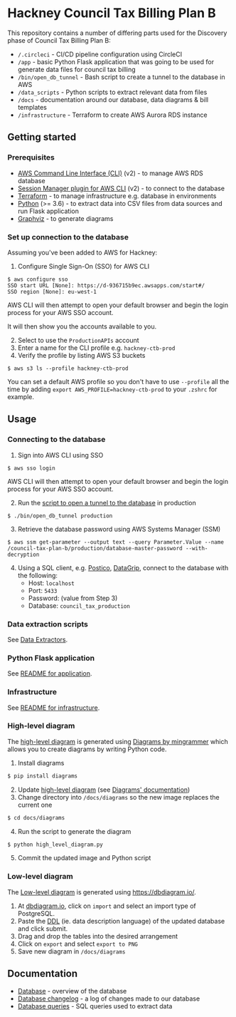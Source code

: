 # Hackney Council Tax Billing Plan B

This repository contains a number of differing parts used for the Discovery
phase of Council Tax Billing Plan B:

- `/.circleci` - CI/CD pipeline configuration using CircleCI
- `/app` - basic Python Flask application that was going to be used for generate data files for council tax billing
- `/bin/open_db_tunnel` - Bash script to create a tunnel to the database in AWS
- `/data_scripts` - Python scripts to extract relevant data from files
- `/docs` - documentation around our database, data diagrams & bill templates
- `/infrastructure` - Terraform to create AWS Aurora RDS instance

## Getting started

### Prerequisites

- [AWS Command Line Interface (CLI)](https://aws.amazon.com/cli/) (v2) - to manage AWS RDS database
- [Session Manager plugin for AWS CLI](https://docs.aws.amazon.com/systems-manager/latest/userguide/session-manager-working-with-install-plugin.html) (v2) - to connect to the database
- [Terraform](https://www.terraform.io/) - to manage infrastructure e.g. database in environments
- [Python](https://www.python.org/) (>= 3.6) - to extract data into CSV files from data sources and run Flask application
- [Graphviz](https://graphviz.gitlab.io/download/) - to generate diagrams

### Set up connection to the database

Assuming you've been added to AWS for Hackney:

1. Configure Single Sign-On (SSO) for AWS CLI
```
$ aws configure sso
SSO start URL [None]: https://d-936715b9ec.awsapps.com/start#/
SSO region [None]: eu-west-1
```

AWS CLI will then attempt to open your default browser and begin the login
process for your AWS SSO account.

It will then show you the accounts available to you.

2. Select to use the `ProductionAPIs` account
3. Enter a name for the CLI profile e.g. `hackney-ctb-prod`
4. Verify the profile by listing AWS S3 buckets
```
$ aws s3 ls --profile hackney-ctb-prod
```

You can set a default AWS profile so you don't have to use `--profile` all the
time by adding `export AWS_PROFILE=hackney-ctb-prod` to your `.zshrc` for example.

## Usage

### Connecting to the database

1. Sign into AWS CLI using SSO
```
$ aws sso login
```

AWS CLI will then attempt to open your default browser and begin the login
process for your AWS SSO account.

2. Run the [script to open a tunnel to the database](./bin/open_db_tunnel) in production

```
$ ./bin/open_db_tunnel production
```
3. Retrieve the database password using AWS Systems Manager (SSM)
```
$ aws ssm get-parameter --output text --query Parameter.Value --name /council-tax-plan-b/production/database-master-password --with-decryption
```
4. Using a SQL client, e.g. [Postico](https://eggerapps.at/postico/), [DataGrip](https://www.jetbrains.com/datagrip/), connect to the database with the following:
   - Host: `localhost`
   - Port: `5433`
   - Password: (value from Step 3)
   - Database: `council_tax_production`

### Data extraction scripts

See [Data Extractors](data_scripts/README.md).

### Python Flask application

See [README for application](app/README.md).

### Infrastructure

See [README for infrastructure](infrastructure/README.md).

### High-level diagram

The [high-level diagram](./docs/diagrams/high_level_diagram.png) is generated using [Diagrams by mingrammer](https://diagrams.mingrammer.com/) which allows you to create diagrams by writing Python code.

1. Install diagrams
```bash
$ pip install diagrams
```
2. Update [high-level diagram](./docs/diagrams/high_level_diagram.png) (see [Diagrams' documentation](https://diagrams.mingrammer.com/docs/guides/diagram))
3. Change directory into `/docs/diagrams` so the new image replaces the current one
```bash
$ cd docs/diagrams
```
4. Run the script to generate the diagram
```bash
$ python high_level_diagram.py
```
5. Commit the updated image and Python script

### Low-level diagram

The [Low-level diagram](./docs/diagrams/low_level_diagram.png) is generated using <https://dbdiagram.io/>.

1. At [dbdiagram.io](https://dbdiagram.io/d), click on `import` and select an import type of PostgreSQL.
2. Paste the [DDL](https://www.w3schools.in/mysql/ddl-dml-dcl/#DDL) (ie. data description language) of the updated database and click submit.
3. Drag and drop the tables into the desired arrangement
4. Click on `export` and select `export to PNG`
5. Save new diagram in `/docs/diagrams`

## Documentation

- [Database](./docs/database/database.md) - overview of the database
- [Database changelog](./docs/database/database_changelog.md) - a log of changes made to our database
- [Database queries](./docs/database/database_queries.md) - SQL queries used to extract data
